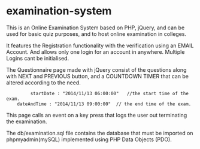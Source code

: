 examination-system
==================

This is an Online Examination System based on PHP, jQuery, and can be used for basic quiz purposes, and to host online examination in colleges.

It features the Registration functionality with the verification using an EMAIL Account. And allows only one login for an account in anywhere. Multiple Logins cant be initialised.

The Questionnaire page made with jQuery consist of the questions along with NEXT and PREVIOUS button, and a COUNTDOWN TIMER that can be altered according to the need. 

		     startDate : "2014/11/13 06:00:00"   //the start time of the exam.
        dateAndTime : "2014/11/13 09:00:00"  // the end time of the exam.

This page calls an event on a key press that logs the user out terminating the examination.

The db/examination.sql file contains the database that must be imported on phpmyadmin(mySQL) implemented using PHP Data Objects (PDO). 
